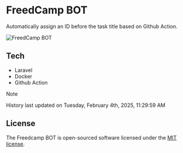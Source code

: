 # FreedCamp BOT

Automatically assign an ID before the task title based on Github Action.

![FreedCamp BOT](https://repository-images.githubusercontent.com/737932867/7d34798b-2680-471c-b089-a78a718d3d6a)

## Tech

- Laravel
- Docker
- Github Action

> [!NOTE]  
> History last updated on Tuesday, February 4th, 2025, 11:29:59 AM

## License

The Freedcamp BOT is open-sourced software licensed under the [MIT license](https://opensource.org/licenses/MIT).
